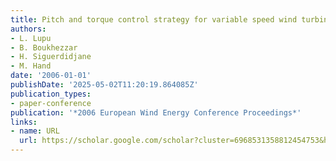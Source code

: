```yaml
---
title: Pitch and torque control strategy for variable speed wind turbines
authors:
- L. Lupu
- B. Boukhezzar
- H. Siguerdidjane
- M. Hand
date: '2006-01-01'
publishDate: '2025-05-02T11:20:19.864085Z'
publication_types:
- paper-conference
publication: '*2006 European Wind Energy Conference Proceedings*'
links:
- name: URL
  url: https://scholar.google.com/scholar?cluster=6968531358812454753&hl=en&oi=scholarr
---
```

